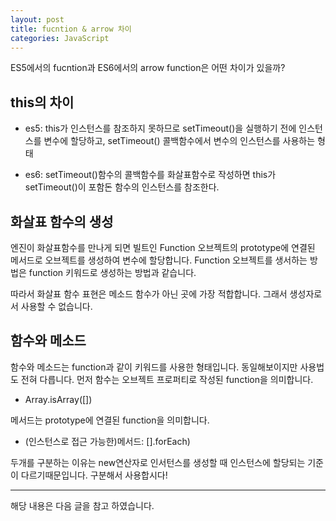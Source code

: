 ```yaml
---
layout: post
title: fucntion & arrow 차이
categories: JavaScript
---
```


ES5에서의 fucntion과 ES6에서의 arrow function은 어떤 차이가 있을까?

## this의 차이

- es5: this가 인스턴스를 참조하지 못하므로 setTimeout()을 실행하기 전에 인스턴스를 변수에 할당하고, setTimeout() 콜백함수에서 변수의 인스턴스를 사용하는 형태

- es6: setTimeout()함수의 콜백함수를 화살표함수로 작성하면 this가 setTimeout()이 포함돈 함수의 인스턴스를 참조한다.

## 화살표 함수의 생성

엔진이 화살표함수를 만나게 되면 빌트인 Function 오브젝트의 prototype에 연결된 메서드로 오브젝트를 생성하여 변수에 할당합니다. Function 오브젝트를 생서하는 방법은 function 키워드로 생성하는 방법과 같습니다.

따라서 화살표 함수 표현은 메소드 함수가 아닌 곳에 가장 적합합니다. 그래서 생성자로서 사용할 수 없습니다.

## 함수와 메소드

함수와 메소드는 function과 같이 키워드를 사용한 형태입니다. 동일해보이지만 사용법도 전혀 다릅니다. 먼저 함수는 오브젝트 프로퍼티로 작성된 function을 의미합니다.

- Array.isArray([])

메서드는 prototype에 연결된 function을 의미합니다.

- (인스턴스로 접근 가능한)메서드: [].forEach)

두개를 구분하는 이유는 new연산자로 인서턴스를 생성할 때 인스턴스에 할당되는 기준이 다르기때문입니다. 구분해서 사용합시다!

---

해당 내용은 다음 글을 참고 하였습니다.
